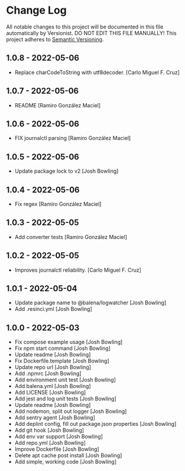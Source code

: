 # Change Log

All notable changes to this project will be documented in this file
automatically by Versionist. DO NOT EDIT THIS FILE MANUALLY!
This project adheres to [Semantic Versioning](http://semver.org/).

## 1.0.8 - 2022-05-06

* Replace charCodeToString with utf8decoder. [Carlo Miguel F. Cruz]

## 1.0.7 - 2022-05-06

* README [Ramiro González Maciel]

## 1.0.6 - 2022-05-06

* FIX journalctl parsing [Ramiro González Maciel]

## 1.0.5 - 2022-05-06

* Update package lock to v2 [Josh Bowling]

## 1.0.4 - 2022-05-06

* Fix regex [Ramiro González Maciel]

## 1.0.3 - 2022-05-05

* Add converter tests [Ramiro González Maciel]

## 1.0.2 - 2022-05-05

* Improves journalctl reliability. [Carlo Miguel F. Cruz]

## 1.0.1 - 2022-05-04

* Update package name to @balena/logwatcher [Josh Bowling]
* Add .resinci.yml [Josh Bowling]

## 1.0.0 - 2022-05-03

* Fix compose example usage [Josh Bowling]
* Fix npm start command [Josh Bowling]
* Update readme [Josh Bowling]
* Fix Dockerfile.template [Josh Bowling]
* Update repo url [Josh Bowling]
* Add .npmrc [Josh Bowling]
* Add environment unit test [Josh Bowling]
* Add balena.yml [Josh Bowling]
* Add LICENSE [Josh Bowling]
* Add jest and log unit tests [Josh Bowling]
* Update readme [Josh Bowling]
* Add nodemon, split out logger [Josh Bowling]
* Add sentry agent [Josh Bowling]
* Add deplint config, fill out package.json properties [Josh Bowling]
* Add git hook [Josh Bowling]
* Add env var support [Josh Bowling]
* Add repo.yml [Josh Bowling]
* Improve Dockerfile [Josh Bowling]
* Delete apt cache post install [Josh Bowling]
* Add simple, working code [Josh Bowling]

